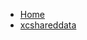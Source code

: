 <!-- docs/_sidebar.md -->
- [Home](/)
- [xcshareddata](devassistDocs/Tutorials/TheHorizontalProgressBarTutorial/TheHorizontalProgressBarView.xcodeproj/project.xcworkspace/xcshareddata/)